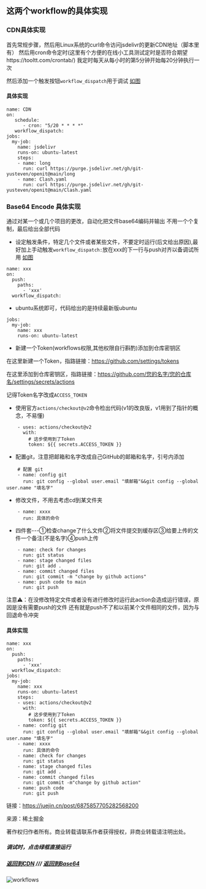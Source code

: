 ## 这两个workflow的具体实现

### CDN具体实现
首先常规步骤，然后用Linux系统的curl命令访问jsdelivr的更新CDN地址（脚本里有）
然后用cron命令定时(这里有个方便的在线小工具测试定时是否符合期望https://tooltt.com/crontab/) 我定时每天从每小时的第5分钟开始每20分钟执行一次

然后添加一个触发按钮`workflow_dispatch`用于调试  [如图](https://github.com/git-yusteven/openit/blob/main/.github/说明文档.md#调试时点击绿框直接运行)
#### 具体实现

```
name: CDN
on: 
   schedule:
      - cron: "5/20 * * * *"
   workflow_dispatch:
jobs:
  my-job:
    name: jsdelivr
    runs-on: ubuntu-latest
    steps:
    - name: long
      run: curl https://purge.jsdelivr.net/gh/git-yusteven/openit@main/long
    - name: Clash.yaml
      run: curl https://purge.jsdelivr.net/gh/git-yusteven/openit@main/Clash.yaml
```

### Base64 Encode 具体实现
通过对某一个或几个项目的更改，自动化把文件base64编码并输出
不用一个个复制，最后给出全部代码

* 设定触发条件，特定几个文件或者某些文件，不要定时运行(后文给出原因),最好加上手动触发`workflow_dispatch:`放在xxx的下一行与push对齐以备调试所用
[如图](https://github.com/git-yusteven/openit/blob/main/.github/说明文档.md#调试时点击绿框直接运行)
```
name: xxx
on: 
  push:
    paths:
      - 'xxx'
  workflow_dispatch:
```
* ubuntu系统即可，代码给出的是持续最新版ubuntu
```
jobs:
  my-job:
    name: xxx
    runs-on: ubuntu-latest
```
* 新建一个Token(workflows权限,其他权限自行斟酌)添加到仓库密钥区

在这里新建一个Token，指路链接：https://github.com/settings/tokens

在这里添加到仓库密钥区，指路链接：https://github.com/您的名字/您的仓库名/settings/secrets/actions 

记得Token名字改成` ACCESS_TOKEN `
* 使用官方`actions/checkout@v2`命令检出代码(v1的改良版，v1用到了指针的概念，不易懂)
```
    - uses: actions/checkout@v2
      with:
        # 这步使用到了Token
        token: ${{ secrets.ACCESS_TOKEN }}
```
* 配置git，注意把邮箱和名字改成自己GitHub的邮箱和名字，引号内添加
```
    # 配置 git
    - name: config git
      run: git config --global user.email "填邮箱"&&git config --global user.name "填名字"
```
* 修改文件，不用去考虑cd到某文件夹

```
    - name: xxxx
      run: 具体的命令
```
* 四件套---①检查change了什么文件②将文件提交到缓存区③给要上传的文件一个备注(不是名字)④push上传

```
    - name: check for changes
      run: git status
    - name: stage changed files
      run: git add .
    - name: commit changed files
      run: git commit -m "change by github actions"
    - name: push code to main
      run: git push
```
注意⚠️：在没修改特定文件或者没有进行修改时运行此action会造成运行错误，原因是没有需要push的文件
还有就是push不了和以前某个文件相同的文件，因为与回退命令冲突

#### 具体实现

```
name: xxx
on: 
  push:
    paths:
      - 'xxx'
  workflow_dispatch:
jobs:
  my-job:
    name: xxx
    runs-on: ubuntu-latest
    steps:
    - uses: actions/checkout@v2
      with:
        # 这步使用到了Token
        token: ${{ secrets.ACCESS_TOKEN }}
    - name: config git
      run: git config --global user.email "填邮箱"&&git config --global user.name "填名字"
    - name: xxxx
      run: 具体的命令
    - name: check for changes
      run: git status
    - name: stage changed files
      run: git add .
    - name: commit changed files
      run: git commit -m"change by github action"
    - name: push code
      run: git push
```
链接：https://juejin.cn/post/6875857705282568200

来源：稀土掘金

著作权归作者所有。商业转载请联系作者获得授权，非商业转载请注明出处。
##### 调试时，点击绿框直接运行

##### [返回到CDN](https://github.com/git-yusteven/openit/blob/main/.github/说明文档.md#cdn具体实现) /// [返回到Base64](https://github.com/git-yusteven/openit/blob/main/.github/说明文档.md#base64-encode-具体实现)
![workflows](https://github.com/git-yusteven/openit/raw/main/images/workflows.jpg)
